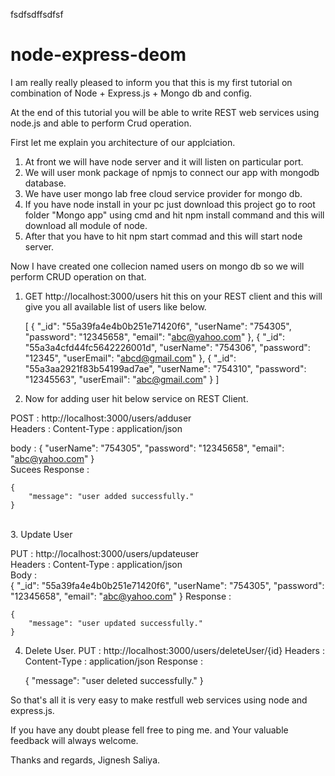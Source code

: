 fsdfsdffsdfsf
# node-express-deom

I am really really pleased to inform you that this is my first tutorial on combination of Node + Express.js + Mongo db and config.<br />

At the end of this tutorial you will be able to write REST web services using node.js and able to perform Crud operation.<br />

First let me explain you architecture of our applciation. <br />
1. At front we will have node server and it will listen on particular port.<br />
2. We will user monk package of npmjs to connect our app with mongodb database.<br />
3. We have user mongo lab free cloud service provider for mongo db.<br />
4. If you have node install in your pc just download this project go to root folder "Mongo app" using cmd and hit npm install command and this will download all module of node.<br />
5. After that you have to hit npm start commad and this will start node server.<br />

Now I have created one collecion named users on mongo db so we will perform CRUD operation on that.<br />

1. GET http://localhost:3000/users hit this on your REST client and this will give you all available list of users like below.<br />



    [
        {
            "_id": "55a39fa4e4b0b251e71420f6",
            "userName": "754305",
            "password": "12345658",
            "email": "abc@yahoo.com"
        },
        {
            "_id": "55a3a4cfd44fc5642226001d",
            "userName": "754306",
            "password": "12345",
            "userEmail": "abcd@gmail.com"
        },
        {
            "_id": "55a3aa2921f83b54199ad7ae",
            "userName": "754310",
            "password": "12345563",
            "userEmail": "abc@gmail.com"
        }
    ]

2. Now for adding user hit below service on REST Client.<br />

POST : http://localhost:3000/users/adduser<br />
Headers : Content-Type : application/json<br />

body : 
    {
        "userName": "754305",
        "password": "12345658",
        "email": "abc@yahoo.com"
    }
    <br />
  Sucees Response : <br />
  

    {
        "message": "user added successfully."
    }
<br />
3. Update User<br />

PUT : http://localhost:3000/users/updateuser<br />
Headers : Content-Type : application/json<br />
Body : <br />
    {
        "_id": "55a39fa4e4b0b251e71420f6",
        "userName": "754305",
        "password": "12345658",
        "email": "abc@yahoo.com"
    }
Response : 


    {
        "message": "user updated successfully."
    }

4. Delete User.
PUT : http://localhost:3000/users/deleteUser/{id}
Headers : Content-Type : application/json
Response : 


    {
        "message": "user deleted successfully."
    }


So that's all it is very easy to make restfull web services using node and express.js.

If you have any doubt please fell free to ping me. and Your valuable feedback will always welcome.

Thanks and regards,
Jignesh Saliya.
